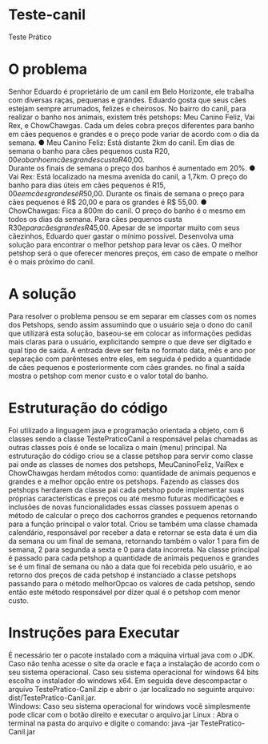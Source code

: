 # Teste-canil

Teste Prático


# O problema 

Senhor Eduardo é proprietário de um canil em Belo Horizonte, ele trabalha com diversas raças, pequenas e grandes. Eduardo gosta que seus cães estejam sempre arrumados, felizes e cheirosos. No bairro do canil, para realizar o banho nos animais, existem três petshops: Meu Canino Feliz, Vai Rex, e ChowChawgas. Cada um deles cobra preços diferentes para banho em cães pequenos e grandes e o preço pode variar de acordo com o dia da semana. 
● Meu Canino Feliz: Está distante 2km do canil. Em dias de semana o banho para cães pequenos custa R$20,00 e o banho em cães grandes custa R$40,00.      
Durante os finais de semana o preço dos banhos é aumentado em 20%. 
● Vai Rex: Está localizado na mesma avenida do canil, a 1,7km. O preço do banho para dias úteis em cães pequenos é R$15,00 e em cães grandes é R$50,00. Durante os finais de semana o preço para cães pequenos é R$ 20,00 e para os grandes é R$ 55,00. 
● ChowChawgas: Fica a 800m do canil. O preço do banho é o mesmo em todos os dias da semana. Para cães pequenos custa R$30 e para cães grandes R$45,00. Apesar de se importar muito com seus cãezinhos, Eduardo quer gastar o mínimo possível. Desenvolva uma solução para encontrar o melhor petshop para levar os cães. O melhor petshop será o que oferecer menores preços, em caso de empate o melhor é o mais próximo do canil.


# A solução

Para resolver o problema pensou se em separar em classes com os nomes dos Petshops, sendo assim assumindo que o usuário seja o dono do canil que utilizará esta solução, baseou-se em colocar as informações pedidas mais claras para o usuário, explicitando sempre o que deve ser digitado e qual tipo de saída.
 A entrada deve ser feita no formato data, mês e ano por separação com parênteses entre eles, em seguida é pedido a quantidade de cães pequenos e posteriormente com cães grandes. no final  a saída mostra o petshop com menor custo e o valor total do banho.

# Estruturação do código 

Foi utilizado a linguagem java e programação orientada a objeto, com 6 classes sendo a classe TestePraticoCanil a responsável pelas chamadas as outras classes pois é onde se localiza o main (menu) principal.
 Na estruturação do código criou se a classe petshop para servir como classe pai onde as classes de nomes dos petshops, MeuCaninoFeliz, VaiRex e ChowChawgas herdam métodos como: quantidade de animais pequenos e grandes e a melhor opção entre os petshops. 
Fazendo as classes dos petshops herdarem da classe pai cada petshop pode implementar suas próprias características e preços ou até mesmo futuras modificações e inclusões de novas funcionalidades essas classes possuem apenas o método de calcular o preço dos cachorros grandes e pequenos retornando para a função principal o valor total.
Criou se também uma classe chamada calendário, responsável por receber a data e retornar se esta data é um dia da semana ou um final de semana, retornando também o valor 1 para fim de semana, 2 para segunda a sexta e 0 para data incorreta. Na classe principal é passado para cada petshop a quantidade de animais pequenos e grandes se é um final de semana ou não a data que foi recebida pelo usuário, e ao retorno dos preços de cada petshop é instanciado a classe petshops passando para o método melhorOpcao os valores de cada petshop, sendo então este método responsável por dizer qual é o petshop com menor custo.  

# Instruções para Executar

É necessário ter o pacote instalado com a máquina virtual java com o JDK. Caso não tenha acesse o site da oracle e faça a instalação de acordo com o seu sistema operacional. Caso seu sistema operacional for windows 64 bits escolha o instalador do windows x64.
Em seguida deve descompactar o arquivo TestePratico-Canil.zip e abrir o .jar localizado no seguinte arquivo: dist/TestePratico-Canil.jar.  
Windows:
Caso seu sistema operacional for windows você simplesmente pode clicar com o botão direito e executar o arquivo.jar
Linux :
Abra o terminal na pasta do arquivo e digite o comando: java -jar TestePratico-Canil.jar


